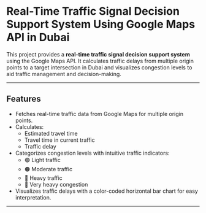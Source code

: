 # Real-Time Traffic Signal Decision Support System Using Google Maps API in Dubai

This project provides a **real-time traffic signal decision support system** using the Google Maps API. It calculates traffic delays from multiple origin points to a target intersection in Dubai and visualizes congestion levels to aid traffic management and decision-making.

---

## Features

- Fetches real-time traffic data from Google Maps for multiple origin points.
- Calculates:
  - Estimated travel time
  - Travel time in current traffic
  - Traffic delay
- Categorizes congestion levels with intuitive traffic indicators:
  - 🟢 Light traffic
  - 🟠 Moderate traffic
  - 🔴 Heavy traffic
  - 🚦 Very heavy congestion
- Visualizes traffic delays with a color-coded horizontal bar chart for easy interpretation.

---

